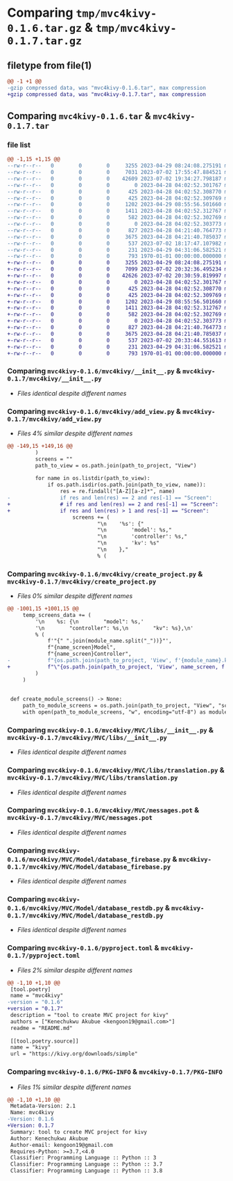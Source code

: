 # Comparing `tmp/mvc4kivy-0.1.6.tar.gz` & `tmp/mvc4kivy-0.1.7.tar.gz`

## filetype from file(1)

```diff
@@ -1 +1 @@
-gzip compressed data, was "mvc4kivy-0.1.6.tar", max compression
+gzip compressed data, was "mvc4kivy-0.1.7.tar", max compression
```

## Comparing `mvc4kivy-0.1.6.tar` & `mvc4kivy-0.1.7.tar`

### file list

```diff
@@ -1,15 +1,15 @@
--rw-r--r--   0        0        0     3255 2023-04-29 08:24:08.275191 mvc4kivy-0.1.6/mvc4kivy/__init__.py
--rw-r--r--   0        0        0     7031 2023-07-02 17:55:47.884521 mvc4kivy-0.1.6/mvc4kivy/add_view.py
--rw-r--r--   0        0        0    42609 2023-07-02 19:34:27.798187 mvc4kivy-0.1.6/mvc4kivy/create_project.py
--rw-r--r--   0        0        0        0 2023-04-28 04:02:52.301767 mvc4kivy-0.1.6/mvc4kivy/MVC/__init__.py
--rw-r--r--   0        0        0      425 2023-04-28 04:02:52.308770 mvc4kivy-0.1.6/mvc4kivy/MVC/data/locales/po/en.po
--rw-r--r--   0        0        0      425 2023-04-28 04:02:52.309769 mvc4kivy-0.1.6/mvc4kivy/MVC/data/locales/po/ru.po
--rw-r--r--   0        0        0     1202 2023-04-29 08:55:56.501660 mvc4kivy-0.1.6/mvc4kivy/MVC/libs/__init__.py
--rw-r--r--   0        0        0     1411 2023-04-28 04:02:52.312767 mvc4kivy-0.1.6/mvc4kivy/MVC/libs/translation.py
--rw-r--r--   0        0        0      582 2023-04-28 04:02:52.302769 mvc4kivy-0.1.6/mvc4kivy/MVC/messages.pot
--rw-r--r--   0        0        0        0 2023-04-28 04:02:52.303773 mvc4kivy-0.1.6/mvc4kivy/MVC/Model/__init__.py
--rw-r--r--   0        0        0      827 2023-04-28 04:21:40.764773 mvc4kivy-0.1.6/mvc4kivy/MVC/Model/database_firebase.py
--rw-r--r--   0        0        0     3675 2023-04-28 04:21:40.785037 mvc4kivy-0.1.6/mvc4kivy/MVC/Model/database_restdb.py
--rw-r--r--   0        0        0      537 2023-07-02 18:17:47.107982 mvc4kivy-0.1.6/pyproject.toml
--rw-r--r--   0        0        0      231 2023-04-29 04:31:06.582521 mvc4kivy-0.1.6/README.md
--rw-r--r--   0        0        0      793 1970-01-01 00:00:00.000000 mvc4kivy-0.1.6/PKG-INFO
+-rw-r--r--   0        0        0     3255 2023-04-29 08:24:08.275191 mvc4kivy-0.1.7/mvc4kivy/__init__.py
+-rw-r--r--   0        0        0     7099 2023-07-02 20:32:36.495234 mvc4kivy-0.1.7/mvc4kivy/add_view.py
+-rw-r--r--   0        0        0    42626 2023-07-02 20:30:59.819997 mvc4kivy-0.1.7/mvc4kivy/create_project.py
+-rw-r--r--   0        0        0        0 2023-04-28 04:02:52.301767 mvc4kivy-0.1.7/mvc4kivy/MVC/__init__.py
+-rw-r--r--   0        0        0      425 2023-04-28 04:02:52.308770 mvc4kivy-0.1.7/mvc4kivy/MVC/data/locales/po/en.po
+-rw-r--r--   0        0        0      425 2023-04-28 04:02:52.309769 mvc4kivy-0.1.7/mvc4kivy/MVC/data/locales/po/ru.po
+-rw-r--r--   0        0        0     1202 2023-04-29 08:55:56.501660 mvc4kivy-0.1.7/mvc4kivy/MVC/libs/__init__.py
+-rw-r--r--   0        0        0     1411 2023-04-28 04:02:52.312767 mvc4kivy-0.1.7/mvc4kivy/MVC/libs/translation.py
+-rw-r--r--   0        0        0      582 2023-04-28 04:02:52.302769 mvc4kivy-0.1.7/mvc4kivy/MVC/messages.pot
+-rw-r--r--   0        0        0        0 2023-04-28 04:02:52.303773 mvc4kivy-0.1.7/mvc4kivy/MVC/Model/__init__.py
+-rw-r--r--   0        0        0      827 2023-04-28 04:21:40.764773 mvc4kivy-0.1.7/mvc4kivy/MVC/Model/database_firebase.py
+-rw-r--r--   0        0        0     3675 2023-04-28 04:21:40.785037 mvc4kivy-0.1.7/mvc4kivy/MVC/Model/database_restdb.py
+-rw-r--r--   0        0        0      537 2023-07-02 20:33:44.551613 mvc4kivy-0.1.7/pyproject.toml
+-rw-r--r--   0        0        0      231 2023-04-29 04:31:06.582521 mvc4kivy-0.1.7/README.md
+-rw-r--r--   0        0        0      793 1970-01-01 00:00:00.000000 mvc4kivy-0.1.7/PKG-INFO
```

### Comparing `mvc4kivy-0.1.6/mvc4kivy/__init__.py` & `mvc4kivy-0.1.7/mvc4kivy/__init__.py`

 * *Files identical despite different names*

### Comparing `mvc4kivy-0.1.6/mvc4kivy/add_view.py` & `mvc4kivy-0.1.7/mvc4kivy/add_view.py`

 * *Files 4% similar despite different names*

```diff
@@ -149,15 +149,16 @@
         )
         screens = ""
         path_to_view = os.path.join(path_to_project, "View")
 
         for name in os.listdir(path_to_view):
             if os.path.isdir(os.path.join(path_to_view, name)):
                 res = re.findall("[A-Z][a-z]*", name)
-                if res and len(res) == 2 and res[-1] == "Screen":
+                # if res and len(res) == 2 and res[-1] == "Screen":
+                if res and len(res) > 1 and res[-1] == "Screen":
                     screens += (
                             "\n    '%s': {"
                             "\n        'model': %s,"
                             "\n        'controller': %s,"
                             "\n        'kv': %s"
                             "\n    },"
                             % (
```

### Comparing `mvc4kivy-0.1.6/mvc4kivy/create_project.py` & `mvc4kivy-0.1.7/mvc4kivy/create_project.py`

 * *Files 0% similar despite different names*

```diff
@@ -1001,15 +1001,15 @@
     temp_screens_data += (
         '\n    %s: {\n        "model": %s,'
         '\n        "controller": %s,\n        "kv": %s},\n'
         % (
             f'"{" ".join(module_name.split("_"))}"',
             f"{name_screen}Model",
             f"{name_screen}Controller",
-            f"{os.path.join(path_to_project, 'View', f'{module_name}.kv')}",
+            f"\"{os.path.join(path_to_project, 'View', name_screen, f'{module_name}.kv')}\"",
         )
     )
 
 
 def create_module_screens() -> None:
     path_to_module_screens = os.path.join(path_to_project, "View", "screens.py")
     with open(path_to_module_screens, "w", encoding="utf-8") as module_screens:
```

### Comparing `mvc4kivy-0.1.6/mvc4kivy/MVC/libs/__init__.py` & `mvc4kivy-0.1.7/mvc4kivy/MVC/libs/__init__.py`

 * *Files identical despite different names*

### Comparing `mvc4kivy-0.1.6/mvc4kivy/MVC/libs/translation.py` & `mvc4kivy-0.1.7/mvc4kivy/MVC/libs/translation.py`

 * *Files identical despite different names*

### Comparing `mvc4kivy-0.1.6/mvc4kivy/MVC/messages.pot` & `mvc4kivy-0.1.7/mvc4kivy/MVC/messages.pot`

 * *Files identical despite different names*

### Comparing `mvc4kivy-0.1.6/mvc4kivy/MVC/Model/database_firebase.py` & `mvc4kivy-0.1.7/mvc4kivy/MVC/Model/database_firebase.py`

 * *Files identical despite different names*

### Comparing `mvc4kivy-0.1.6/mvc4kivy/MVC/Model/database_restdb.py` & `mvc4kivy-0.1.7/mvc4kivy/MVC/Model/database_restdb.py`

 * *Files identical despite different names*

### Comparing `mvc4kivy-0.1.6/pyproject.toml` & `mvc4kivy-0.1.7/pyproject.toml`

 * *Files 2% similar despite different names*

```diff
@@ -1,10 +1,10 @@
 [tool.poetry]
 name = "mvc4kivy"
-version = "0.1.6"
+version = "0.1.7"
 description = "tool to create MVC project for kivy"
 authors = ["Kenechukwu Akubue <kengoon19@gmail.com>"]
 readme = "README.md"
 
 [[tool.poetry.source]]
 name = "kivy"
 url = "https://kivy.org/downloads/simple"
```

### Comparing `mvc4kivy-0.1.6/PKG-INFO` & `mvc4kivy-0.1.7/PKG-INFO`

 * *Files 1% similar despite different names*

```diff
@@ -1,10 +1,10 @@
 Metadata-Version: 2.1
 Name: mvc4kivy
-Version: 0.1.6
+Version: 0.1.7
 Summary: tool to create MVC project for kivy
 Author: Kenechukwu Akubue
 Author-email: kengoon19@gmail.com
 Requires-Python: >=3.7,<4.0
 Classifier: Programming Language :: Python :: 3
 Classifier: Programming Language :: Python :: 3.7
 Classifier: Programming Language :: Python :: 3.8
```

